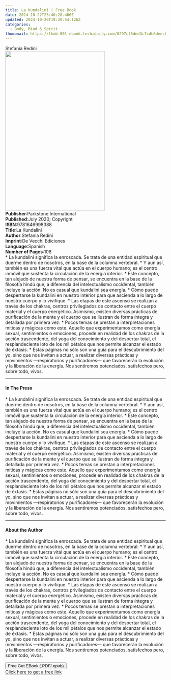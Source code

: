 ```yaml
---
title: La Kundalini | Free Book
date: 2024-10-22T23:40:28.466Z
updated: 2024-10-26T19:20:54.126Z
categories:
  - Body, Mind & Spirit
thumbnail: https://thmb-001-ebook.techidaily.com/0297cf5ded3c7cdb6deec66f657c20c537167ef4178f79f920315006947d1e09.jpg
---
```

<main id="book-container">
  <div class="flex flex-col">
    <div class="book-brief flex-1 py-6 px-4 sm:p-6 md:py-10 md:px-8">
      <!-- brief-->
      <div class="book-brief-main">Stefania Redini</div>
    </div>
    <div
      class="book-meta-info flex-1 grid gap-4 col-start-1 col-end-3 row-start-1 sm:mb-6 sm:grid-cols-4 lg:gap-6 lg:col-start-2 lg:row-end-6 lg:row-span-6 lg:mb-0"
    >
      <div
        class="book-meta-info-left place-content-center mt-4 p-4 text-sm leading-6 col-start-2 col-span-2 dark:text-slate-400"
      >
        <img
          class="w-full h-500 object-cover rounded-lg sm:h-255 sm:col-span-2 lg:col-span-full"
          src="https://img-001-ebook.techidaily.com/c1779fdf5ca7631ec5669d50ccfd097fa4ee42dece60a21db7dfc098b6028361.jpg"
          alt=""
          width="312"
          height="500"
        />
      </div>
      <div
        class="book-meta-info-right mt-2 col-start-1 row-start-2 col-span-3 self-center"
      >
        <!-- meta data  -->
        <div class="flex flex-col px-4 md:px-8">
          <div class="flex-1">
            <strong>Publisher</strong>:<span class="px-2"
              >Parkstone International</span
            >
          </div>
          <div class="flex-1">
            <strong>Published</strong>:<span class="px-2"
              >July 2020; Copyright</span
            >
          </div>
          <div class="flex-1">
            <strong>ISBN</strong>:<span class="px-2">9781646998388</span>
          </div>
          <div class="flex-1">
            <strong>Title</strong>:<span class="px-2">La Kundalini</span>
          </div>
          <div class="flex-1">
            <strong>Author</strong>:<span class="px-2">Stefania Redini</span>
          </div>
          <div class="flex-1">
            <strong>Imprint</strong>:<span class="px-2"
              >De Vecchi Ediciones</span
            >
          </div>
          <div class="flex-1">
            <strong>Language</strong>:<span class="px-2">Spanish</span>
          </div>
          <div class="flex-1">
            <strong>Number of Pages</strong>:<span class="px-2">108</span>
          </div>
        </div>
      </div>
    </div>
    <div class="book-description flex-1 py-6 px-4 sm:p-6 md:py-10 md:px-8">
      <div class="book-description-main">
        <div accordion-content="" id="description">
          * La kundalini significa la enroscada. Se trata de una entidad
          espiritual que duerme dentro de nosotros, en la base de la columna
          vertebral. * Y aun así, también es una fuerza vital que actúa en el
          cuerpo humano; es el centro inmóvil que sustenta la circulación de la
          energía interior. * Este concepto, tan alejado de nuestra forma de
          pensar, se encuentra en la base de la filosofía hindú que, a
          diferencia del intelectualismo occidental, también incluye la acción.
          No es casual que kundalini sea energía. * Cómo puede despertarse la
          kundalini en nuestro interior para que ascienda a lo largo de nuestro
          cuerpo y lo vivifique. * Las etapas de este ascenso se realizan a
          través de los chakras, centros privilegiados de contacto entre el
          cuerpo material y el cuerpo energético. Asimismo, existen diversas
          prácticas de purificación de la mente y el cuerpo que se ilustran de
          forma íntegra y detallada por primera vez. * Pocos temas se prestan a
          interpretaciones míticas y mágicas como este. Aquello que
          experimentamos como energía sexual, sentimientos o emociones, procede
          en realidad de los chakras de la acción trascendente, del yoga del
          conocimiento y del despertar total, el resplandeciente loto de los mil
          pétalos que nos permite alcanzar el estado de éxtasis. * Estas páginas
          no sólo son una guía para el descubrimiento del yo, sino que nos
          invitan a actuar, a realizar diversas prácticas y movimientos
          —respiratorios y purificadores— que favorecerán la evolución y la
          liberación de la energía. Nos sentiremos potenciados, satisfechos
          pero, sobre todo, vivos.
        </div>
        <div class="accordion-fader"></div>
      </div>
    </div>
    <div class="book-excerpts flex-1 py-6 px-4 sm:p-6 md:py-10 md:px-8">
      <!-- excerpts-->
      <div class="book-excerpts-main">
        <hr />
        <h4 class="placeholder placeholder-heading">
          <span>In The Press</span>
        </h4>
        <p>
          * La kundalini significa la enroscada. Se trata de una entidad
          espiritual que duerme dentro de nosotros, en la base de la columna
          vertebral. * Y aun así, también es una fuerza vital que actúa en el
          cuerpo humano; es el centro inmóvil que sustenta la circulación de la
          energía interior. * Este concepto, tan alejado de nuestra forma de
          pensar, se encuentra en la base de la filosofía hindú que, a
          diferencia del intelectualismo occidental, también incluye la acción.
          No es casual que kundalini sea energía. * Cómo puede despertarse la
          kundalini en nuestro interior para que ascienda a lo largo de nuestro
          cuerpo y lo vivifique. * Las etapas de este ascenso se realizan a
          través de los chakras, centros privilegiados de contacto entre el
          cuerpo material y el cuerpo energético. Asimismo, existen diversas
          prácticas de purificación de la mente y el cuerpo que se ilustran de
          forma íntegra y detallada por primera vez. * Pocos temas se prestan a
          interpretaciones míticas y mágicas como este. Aquello que
          experimentamos como energía sexual, sentimientos o emociones, procede
          en realidad de los chakras de la acción trascendente, del yoga del
          conocimiento y del despertar total, el resplandeciente loto de los mil
          pétalos que nos permite alcanzar el estado de éxtasis. * Estas páginas
          no sólo son una guía para el descubrimiento del yo, sino que nos
          invitan a actuar, a realizar diversas prácticas y movimientos
          —respiratorios y purificadores— que favorecerán la evolución y la
          liberación de la energía. Nos sentiremos potenciados, satisfechos
          pero, sobre todo, vivos.
        </p>
      </div>
    </div>
    <div class="book-about-author flex-1 py-6 px-4 sm:p-6 md:py-10 md:px-8">
      <!-- about author-->
      <div class="book-main-author-main">
        <hr />
        <h4 class="placeholder placeholder-heading">
          <span>About the Author</span>
        </h4>
        <p>
          * La kundalini significa la enroscada. Se trata de una entidad
          espiritual que duerme dentro de nosotros, en la base de la columna
          vertebral. * Y aun así, también es una fuerza vital que actúa en el
          cuerpo humano; es el centro inmóvil que sustenta la circulación de la
          energía interior. * Este concepto, tan alejado de nuestra forma de
          pensar, se encuentra en la base de la filosofía hindú que, a
          diferencia del intelectualismo occidental, también incluye la acción.
          No es casual que kundalini sea energía. * Cómo puede despertarse la
          kundalini en nuestro interior para que ascienda a lo largo de nuestro
          cuerpo y lo vivifique. * Las etapas de este ascenso se realizan a
          través de los chakras, centros privilegiados de contacto entre el
          cuerpo material y el cuerpo energético. Asimismo, existen diversas
          prácticas de purificación de la mente y el cuerpo que se ilustran de
          forma íntegra y detallada por primera vez. * Pocos temas se prestan a
          interpretaciones míticas y mágicas como este. Aquello que
          experimentamos como energía sexual, sentimientos o emociones, procede
          en realidad de los chakras de la acción trascendente, del yoga del
          conocimiento y del despertar total, el resplandeciente loto de los mil
          pétalos que nos permite alcanzar el estado de éxtasis. * Estas páginas
          no sólo son una guía para el descubrimiento del yo, sino que nos
          invitan a actuar, a realizar diversas prácticas y movimientos
          —respiratorios y purificadores— que favorecerán la evolución y la
          liberación de la energía. Nos sentiremos potenciados, satisfechos
          pero, sobre todo, vivos.
        </p>
      </div>
    </div>
    <div class="book-free-get flex-1 py-6 px-4 sm:p-6 md:py-10 md:px-8">
      <button
        id="btn-free-get"
        class="bg-blue-500 hover:bg-blue-700 text-white font-bold py-2 px-4 rounded"
      >
        Free Get EBook (.PDF/.epub)
      </button>
      <div id="countdown-display" class="px-2 text-lg mt-2"></div>
      <a
        id="free-link"
        class="hidden bg-blue-500 hover:bg-blue-700 text-white font-bold py-2 px-4 rounded"
        href="https://www.ebooks.com/en-us/book/210768065/la-kundalini/stefania-redini/"
        target="_blank"
        >Click here to get a free link</a
      >
    </div>
    <script>
      let countdownTime = 0;
      let countdownInterval = null;
      document
        .getElementById('btn-free-get')
        .addEventListener('click', startCountdown);
      function startCountdown() {
        countdownTime = new Date().getTime() + 60000 * 3;
        countdownInterval = setInterval(updateCountdown, 1000);
        document.getElementById('btn-free-get').disabled = true;
        document
          .getElementById('btn-free-get')
          .classList.add('bg-gray-500', 'cursor-not-allowed');
      }
      function updateCountdown() {
        let currentTime = new Date().getTime();
        let timeLeft = countdownTime - currentTime;
        let secondsLeft = Math.floor(timeLeft / 1000);
        document.getElementById('countdown-display').innerHTML =
          `Remaining time: ${secondsLeft} seconds.`;
        if (secondsLeft <= 0) {
          clearInterval(countdownInterval);
          document.getElementById('btn-free-get').classList.add('hidden');
          document.getElementById('free-link').classList.remove('hidden');
          document.getElementById('countdown-display').innerHTML = '';
        }
      }
    </script>
  </div>
</main>

<ins class="adsbygoogle"
      style="display:block"
      data-ad-client="ca-pub-7571918770474297"
      data-ad-slot="8358498916"
      data-ad-format="auto"
      data-full-width-responsive="true"></ins>
    